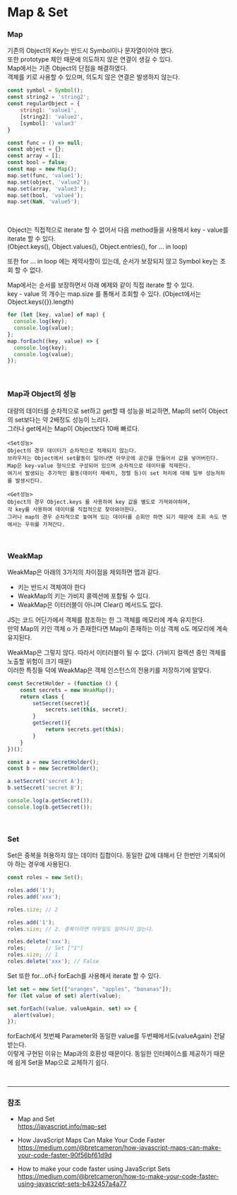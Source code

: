 # Map & Set


### Map

기존의 Object의 Key는 반드시 Symbol이나 문자열이어야 했다.<br>
또한 prototype 체인 때문에 의도하지 않은 연결이 생길 수 있다.<br>
Map에서는 기존 Object의 단점을 해결하였다.<br>
객체를 키로 사용할 수 있으며, 의도치 않은 연결은 발생하지 않는다.
```js
const symbol = Symbol();
const string2 = 'string2';
const regularObject = {
    string1: 'value1',
    [string2]: 'value2',
    [symbol]: 'value3'
}

const func = () => null;
const object = {};
const array = [];
const bool = false;
const map = new Map();
map.set(func, 'value1');
map.set(object, 'value2');
map.set(array, 'value3');
map.set(bool, 'value4');
map.set(NaN, 'value5');
```
<br>

Object는 직접적으로 iterate 할 수 없어서 다음 method들을 사용해서 key - value를 iterate 할 수 있다.<br>
(Object.keys(), Object.values(), Object.entries(), for ... in loop)<br>

또한 for ... in loop 에는 제약사항이 있는데, 순서가 보장되지 않고 Symbol key는 조회 할 수 없다.

Map에서는 순서를 보장하면서 아래 예제와 같이 직접 iterate 할 수 있다.<br>
key - value 의 개수는 map.size 를 통해서 조회할 수 있다. (Object에서는 Object.keys({}).length)
```js
for (let [key, value] of map) {
  console.log(key);
  console.log(value);
};
map.forEach((key, value) => {
  console.log(key);
  console.log(value);
});
```
<br>

### Map과 Object의 성능

대량의 데이터를 순차적으로 set하고 get할 때 성능을 비교하면, Map의 set이 Object의 set보다는 약 2배정도 성능이 느리다.<br>
그러나 get에서는 Map이 Object보다 10배 빠르다.

```text
<Set성능>
Object의 경우 데이터가 순차적으로 적재되지 않는다. 
브라우저는 Object에서 set활동이 일어나면 아무곳에 공간을 만들어서 값을 넣어버린다.
Map은 key-value 형식으로 구성되어 있으며 순차적으로 데이터를 적재한다. 
여기서 발생되는 추가적인 활동(데이터 재배치, 정렬 등)이 set 처리에 대해 일부 성능저하를 발생시킨다.
```
```text
<Get성능>
Object의 경우 Object.keys 를 사용하여 key 값을 별도로 가져와야하며,
각 key를 사용하여 데이터를 직접적으로 찾아와야한다.
그러나 map의 경우 순차적으로 놓여져 있는 데이터를 순회만 하면 되기 때문에 조회 속도 면에서는 우위를 가져간다.
```
<br>

### WeakMap

WeakMap은 아래의 3가지의 차이점을 제외하면 맵과 같다.
* 키는 반드시 객체여야 한다
* WeakMap의 키는 가비지 콜렉션에 포함될 수 있다.
* WeakMap은 이터러블이 아니며 Clear() 메서드도 없다.

JS는 코드 어딘가에서 객체를 참조하는 한 그 객체를 메모리에 계속 유지한다.<br>
만약 Map의 키인 객체 o 가 존재한다면 Map이 존재하는 이상 객체 o도 메모리에 계속 유지된다.

WeakMap은 그렇지 않다. 따라서 이터러블이 될 수 없다. (가비지 컬렉션 중인 객체를 노출할 위험이 크기 때문)<br>
이러한 특징들 덕에 WeakMap은 객체 인스턴스의 전용키를 저장하기에 알맞다.
```js
const SecretHolder = (function () {
    const secrets = new WeakMap();
    return class {
        setSecret(secret){
            secrets.set(this, secret);
        }
        getSecret(){
            return secrets.get(this);
        }
    }
})();

const a = new SecretHolder();
const b = new SecretHolder();

a.setSecret('secret A');
b.setSecret('secret B');

console.log(a.getSecret());
console.log(b.getSecret());
```
<br>

### Set

Set은 중복을 허용하지 않는 데이터 집합이다.
동일한 값에 대해서 단 한번만 기록되어야 하는 경우에 사용된다.
```js
const roles = new Set();

roles.add('1');
roles.add('xxx');

roles.size; // 2

roles.add('1');
roles.size; // 2. 중복이라면 아무일도 일어나지 않는다.

roles.delete('xxx');
roles;      // Set ["1"]
roles.size; // 1
roles.delete('xxx'); // False
```

Set 또한 for...of나 forEach를 사용해서 iterate 할 수 있다.
```js
let set = new Set(["oranges", "apples", "bananas"]);
for (let value of set) alert(value);

set.forEach((value, valueAgain, set) => {
  alert(value);
});
```
forEach에서 첫번째 Parameter와 동일한 value를 두번째에서도(valueAgain) 전달받는다.<br>
이렇게 구현된 이유는 Map과의 호환성 때문이다. 동일한 인터페이스를 제공하기 때문에 쉽게 Set을 Map으로 교체하기 쉽다. 

<br>

***
 
### 참조
 
* Map and Set<br>
  <https://javascript.info/map-set>

* How JavaScript Maps Can Make Your Code Faster<br>
  <https://medium.com/@bretcameron/how-javascript-maps-can-make-your-code-faster-90f56bf61d9d>
  
* How to make your code faster using JavaScript Sets
  <https://medium.com/@bretcameron/how-to-make-your-code-faster-using-javascript-sets-b432457a4a77>

